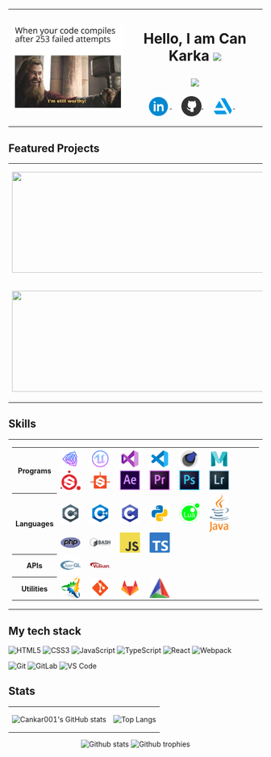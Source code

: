 <table>
  <tr>
    <td><img align="left" src="assets/meme.png" width="300" /></td>
    <td>
      <h1>
      <p align = "center">
        Hello, I am Can Karka
        <img src="https://media.giphy.com/media/hvRJCLFzcasrR4ia7z/giphy.gif" width="28">
      </p>
      </h1>
        <p align = "center">
          <img src = "https://readme-typing-svg.herokuapp.com?color=6AF700&center=true&vCenter=true&width=500&lines=Game+engine+lead+developer;Python+backend+developer+@+CGI;10+years+of+experience">
        </p>
      <p align = "center">
      <a href="https://www.linkedin.com/in/can-karka-45531a186/" target="_blank">
        <img align="center" alt="LinkedIn" width="45px" src="assets/linkedin.png" />
      </a>&nbsp;&nbsp;&nbsp;&nbsp;
      <a href="https://github.com/Cankar001" target="_blank">
        <img align="center" alt="GitHub" width="40px" src="assets/github.png" />
      </a>&nbsp;&nbsp;&nbsp;&nbsp;
      <a href="https://www.artstation.com/cankarka" target="_blank">
        <img align="center" alt="ArtStation" width="40px" src="assets/artstation.png" />
      </a>&nbsp;&nbsp;&nbsp;&nbsp;
      </p>
    </td>
  </tr>
</table>

## Featured Projects

<table>
  <tr>
    <td>
      <p align=center>
        <a href="https://github.com/HighLo-Engine/HighLo-Engine" target="_blank">
          <img width="500em" height="200px" src="https://github-readme-stats-cankar001.vercel.app/api/pin/?username=HighLo-Engine&repo=HighLo-Engine&theme=radical"/>
        </a>
      </p>
    </td>
    <td>
      <p align=center>
        <a href="https://github.com/Cankar001/TabPorter" target="_blank">
          <img width="500em" height="200px" src="https://github-readme-stats-cankar001.vercel.app/api/pin/?username=Cankar001&repo=TabPorter&theme=radical"/>
        </a>
      </p>
    </td>
  </tr>
  <tr>
    <td>
      <p align=center>
        <a href="https://github.com/Cankar001/ThePapageiBot" target="_blank">
          <img width="500px" height="200px" src="https://github-readme-stats-cankar001.vercel.app/api/pin/?username=Cankar001&repo=ThePapageiBot&theme=radical"/>
        </a>
      </p>
    </td>
    <td>
      <p align=center>
        <a href="https://github.com/Cankar001/SafeChat" target="_blank">
          <img width="500px" height="200px" src="https://github-readme-stats-cankar001.vercel.app/api/pin/?username=Cankar001&repo=SafeChat&theme=radical"/>
        </a>
      </p>
    </td>
  </tr>
</table>

## Skills

<table>
  <tr>
    <td>
      <p>
      <table>
        <tr>
          <th><center>Programs</center></th>
          <td>
            <img align="center" alt="Unity" width="40px" src="assets/unity.png"/>&nbsp;&nbsp;&nbsp;&nbsp;
            <img align="center" alt="UE" width="40px" src="assets/ue.png"/>&nbsp;&nbsp;&nbsp;&nbsp;
            <img align="center" alt="VS" width="40px" src="assets/visualstudio.png"/>&nbsp;&nbsp;&nbsp;&nbsp;
            <img align="center" alt="VSCode" width="40px" src="assets/vscode.png"/>&nbsp;&nbsp;&nbsp;&nbsp;
            <img align="center" alt="Cinema 4D" width="40px" src="assets/cinema-4d.png"/>&nbsp;&nbsp;&nbsp;&nbsp;
            <img align="center" alt="Maya" width="40px" src="assets/maya.png"/>&nbsp;&nbsp;&nbsp;&nbsp;
            <img align="center" alt="Substance Painter" width="40px" src="assets/substance-painter.svg"/>&nbsp;&nbsp;&nbsp;&nbsp;
            <img align="center" alt="Substance Designer" width="40px" src="assets/substance-designer.svg"/>&nbsp;&nbsp;&nbsp;&nbsp;
            <img align="center" alt="After Effects" width="40px" src="assets/after-effects-2019.svg"/>&nbsp;&nbsp;&nbsp;&nbsp;
            <img align="center" alt="Premiere Pro" width="40px" src="assets/premiere-cc.svg"/>&nbsp;&nbsp;&nbsp;&nbsp;
            <img align="center" alt="Photoshop" width="40px" src="assets/photoshop-cc-4.svg"/>&nbsp;&nbsp;&nbsp;&nbsp;
            <img align="center" alt="Lightroom" width="40px" src="assets/lightroom-cc.svg"/>&nbsp;&nbsp;&nbsp;&nbsp;
          </td>
        </tr>
        <tr>
          <th><center>Languages</center></th>
          <td>
            <img align="center" alt="C#" width="40px" src="assets/csharp.png"/>&nbsp;&nbsp;&nbsp;&nbsp;
            <img align="center" alt="C++" width="40px" src="assets/cpp.png"/>&nbsp;&nbsp;&nbsp;&nbsp;
            <img align="center" alt="C" width="40px" src="assets/c.png"/>&nbsp;&nbsp;&nbsp;&nbsp;
            <img align="center" alt="Python" width="40px" src="assets/python.png"/>&nbsp;&nbsp;&nbsp;&nbsp;
            <img align="center" alt="Lua" width="40px" src="assets/lua.png"/>&nbsp;&nbsp;&nbsp;&nbsp;
            <img align="center" alt="Java" width="40px" src="assets/java.png"/>&nbsp;&nbsp;&nbsp;&nbsp;
            <img align="center" alt="PHP" width="40px" src="assets/php.png"/>&nbsp;&nbsp;&nbsp;&nbsp;
            <img align="center" alt="Bash" width="40px" src="assets/bash.png"/>&nbsp;&nbsp;&nbsp;&nbsp;
            <img align="center" alt="Javascript" width="40px" src="assets/javascript.png"/>&nbsp;&nbsp;&nbsp;&nbsp;
            <img align="center" alt="Typescript" width="40px" src="assets/ts.png"/>&nbsp;&nbsp;&nbsp;&nbsp;
          </td>
        </tr>
        <tr>
          <th><center>APIs</center></th>
          <td>
            <img align="center" alt="OpenGL" width="40px" src="assets/opengl.png"/>&nbsp;&nbsp;&nbsp;&nbsp;
            <img align="center" alt="Vulkan" width="40px" src="assets/vulkan.svg"/>&nbsp;&nbsp;&nbsp;&nbsp;
          </td>
        </tr>
        <tr>
          <th><center>Utilities</center></th>
          <td>
            <img align="center" alt="Premake" width="40px" src="assets/premake.png"/>&nbsp;&nbsp;&nbsp;&nbsp;
            <img align="center" alt="Git" width="40px" src="assets/git.png"/>&nbsp;&nbsp;&nbsp;&nbsp;
            <img align="center" alt="GitLab" width="40px" src="assets/gitlab.png"/>&nbsp;&nbsp;&nbsp;&nbsp;
            <img align="center" alt="Cmake" width="40px" src="assets/cmake.png"/>&nbsp;&nbsp;&nbsp;&nbsp;
          </td>
        </tr>
      </table>
      </p>
    </td>
  </tr>
</table>

## My tech stack

![HTML5](https://img.shields.io/badge/-HTML5-%23E44D27?style=flat-square&logo=html5&logoColor=ffffff)
![CSS3](https://img.shields.io/badge/-CSS3-%231572B6?style=flat-square&logo=css3)
![JavaScript](https://img.shields.io/badge/-JavaScript-%23F7DF1C?style=flat-square&logo=javascript&logoColor=000000&labelColor=%23F7DF1C&color=%23FFCE5A)
![TypeScript](https://img.shields.io/badge/-TypeScript-007ACC?style=flat-square&logo=typescript&logoColor=white)
![React](https://img.shields.io/badge/-React-%23282C34?style=flat-square&logo=react)
![Webpack](https://img.shields.io/badge/-Webpack-%232C3A42?style=flat-square&logo=webpack)

![Git](https://img.shields.io/badge/-Git-%23F05032?style=flat-square&logo=git&logoColor=%23ffffff)
![GitLab](https://img.shields.io/badge/-GitLab-FCA121?style=flat-square&logo=gitlab)
![VS Code](https://img.shields.io/badge/-VSCode-%23007ACC?style=flat-square&logo=visual-studio-code)

## Stats

<table>
  <tr>
    <td>
      <p align=center>
        <img src="https://github-readme-stats.vercel.app/api?username=cankar001&theme=github_dark" alt="Cankar001's GitHub stats" />
      </p>
    </td>
    <td>
      <p align="center">
        <img src="https://github-readme-stats.vercel.app/api/top-langs/?username=cankar001&layout=compact&langs_count=10&theme=github_dark" alt="Top Langs" />
      </p>
    </td>
  </tr>
</table>

<p align="center">
  <img src="https://github-profile-summary-cards.vercel.app/api/cards/profile-details?username=Cankar001&theme=radical" alt="Github stats" />
  <img src="https://github-trophies-wheat.vercel.app/?username=Cankar001&theme=radical" alt="Github trophies" />
</p>
